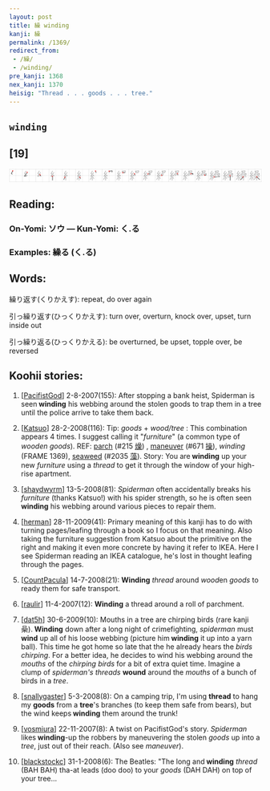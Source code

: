 ```yaml
---
layout: post
title: 繰 winding
kanji: 繰
permalink: /1369/
redirect_from:
 - /繰/
 - /winding/
pre_kanji: 1368
nex_kanji: 1370
heisig: "Thread . . . goods . . . tree."
---
```


## `winding`

## [19]

<div class="stroke"><img src="../images/E7B9B0.png" /></div>

## Reading:

### On-Yomi: ソウ &mdash; Kun-Yomi: く.る

### Examples: 繰る (く.る)

## Words:

繰り返す(くりかえす): repeat, do over again

引っ繰り返す(ひっくりかえす): turn over, overturn, knock over, upset, turn inside out

引っ繰り返る(ひっくりかえる): be overturned, be upset, topple over, be reversed

## Koohii stories:

1) [<a href="http://kanji.koohii.com/profile/PacifistGod">PacifistGod</a>] 2-8-2007(155): After stopping a bank heist, Spiderman is seen<strong> winding</strong> his webbing around the stolen goods to trap them in a tree until the police arrive to take them back. 

2) [<a href="http://kanji.koohii.com/profile/Katsuo">Katsuo</a>] 28-2-2008(116): Tip: <em>goods</em> + <em>wood/tree</em> : This combination appears 4 times. I suggest calling it &quot;<em>furniture</em>&quot; (a common type of <em>wooden goods</em>). REF: <a href="../215">parch</a> <span class="index">(#215 <a href="http://jisho.org/kanji/details/燥">燥</a>)</span> , <a href="../671">maneuver</a> <span class="index">(#671 <a href="http://jisho.org/kanji/details/操">操</a>)</span>, <em>winding</em> (FRAME 1369), <a href="../2035">seaweed</a> <span class="index">(#2035 <a href="http://jisho.org/kanji/details/藻">藻</a>)</span>. Story: You are<strong> winding</strong> up your new <em>furniture</em> using a <em>thread</em> to get it through the window of your high-rise apartment. 

3) [<a href="http://kanji.koohii.com/profile/shaydwyrm">shaydwyrm</a>] 13-5-2008(81): <em>Spiderman</em> often accidentally breaks his <em>furniture</em> (thanks Katsuo!) with his spider strength, so he is often seen <strong>winding</strong> his webbing around various pieces to repair them. 

4) [<a href="http://kanji.koohii.com/profile/herman">herman</a>] 28-11-2009(41): Primary meaning of this kanji has to do with turning pages/leafing through a book so I focus on that meaning. Also taking the furniture suggestion from Katsuo about the primitive on the right and making it even more concrete by having it refer to IKEA. Here I see Spiderman reading an IKEA catalogue, he&#039;s lost in thought leafing through the pages. 

5) [<a href="http://kanji.koohii.com/profile/CountPacula">CountPacula</a>] 14-7-2008(21): <strong>Winding</strong> <em>thread</em> around <em>wood</em>en <em>goods</em> to ready them for safe transport. 

6) [<a href="http://kanji.koohii.com/profile/raulir">raulir</a>] 11-4-2007(12): <strong>Winding</strong> a thread around a roll of parchment. 

7) [<a href="http://kanji.koohii.com/profile/dat5h">dat5h</a>] 30-6-2009(10): Mouths in a tree are chirping birds (rare kanji 喿).<strong> Winding</strong> down after a long night of crimefighting, <em>spiderman</em> must <strong>wind</strong> up all of his loose webbing (picture him<strong> winding</strong> it up into a yarn ball). This time he got home so late that the he already hears the <em>birds chirping</em>. For a better idea, he decides to wind his webbing around the <em>mouths</em> of the <em>chirping birds</em> for a bit of extra quiet time. Imagine a clump of <em>spiderman&#039;s threads</em> <strong>wound</strong> around the <em>mouths</em> of a bunch of birds in a <em>tree</em>. 

8) [<a href="http://kanji.koohii.com/profile/snallygaster">snallygaster</a>] 5-3-2008(8): On a camping trip, I&#039;m using <strong>thread</strong> to hang my <strong>goods</strong> from a <strong>tree</strong>&#039;s branches (to keep them safe from bears), but the wind keeps<strong> winding</strong> them around the trunk! 

9) [<a href="http://kanji.koohii.com/profile/vosmiura">vosmiura</a>] 22-11-2007(8): A twist on PacifistGod&#039;s story. <em>Spiderman</em> likes<strong> winding</strong>-up the robbers by maneuvering the stolen <em>goods</em> up into a <em>tree</em>, just out of their reach. (Also see <em>maneuver</em>). 

10) [<a href="http://kanji.koohii.com/profile/blackstockc">blackstockc</a>] 31-1-2008(6): The Beatles: &quot;The long and<strong> winding</strong> <em>thread</em> (BAH BAH) tha-at leads (doo doo) to your <em>goods</em> (DAH DAH) on top of your tree... 
